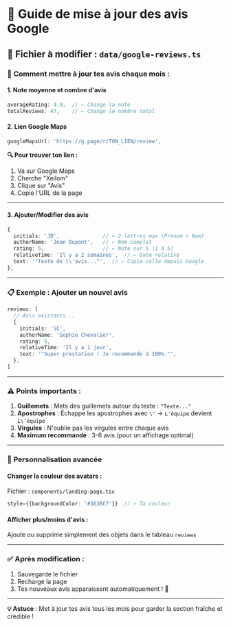# 📝 Guide de mise à jour des avis Google

## 🎯 Fichier à modifier : `data/google-reviews.ts`

### 🔄 **Comment mettre à jour tes avis chaque mois** :

#### **1. Note moyenne et nombre d'avis**

```typescript
averageRating: 4.9,  // ← Change la note
totalReviews: 47,    // ← Change le nombre total
```

#### **2. Lien Google Maps**

```typescript
googleMapsUrl: 'https://g.page/r/TON_LIEN/review',
```

**🔍 Pour trouver ton lien :**

1. Va sur Google Maps
2. Cherche "Xeilom"
3. Clique sur "Avis"
4. Copie l'URL de la page

---

#### **3. Ajouter/Modifier des avis**

```typescript
{
  initials: 'JD',              // ← 2 lettres max (Prénom + Nom)
  authorName: 'Jean Dupont',   // ← Nom complet
  rating: 5,                   // ← Note sur 5 (1 à 5)
  relativeTime: 'Il y a 2 semaines',  // ← Date relative
  text: '"Texte de l\'avis..."',  // ← Copie-colle depuis Google
},
```

---

### 📋 **Exemple : Ajouter un nouvel avis**

```typescript
reviews: [
  // Avis existants...
  {
    initials: 'SC',
    authorName: 'Sophie Chevalier',
    rating: 5,
    relativeTime: 'Il y a 1 jour',
    text: '"Super prestation ! Je recommande à 100%."',
  },
]
```

---

### ⚠️ **Points importants** :

1. **Guillemets** : Mets des guillemets autour du texte : `"Texte..."`
2. **Apostrophes** : Échappe les apostrophes avec `\'` → `L'équipe` devient `L\'équipe`
3. **Virgules** : N'oublie pas les virgules entre chaque avis
4. **Maximum recommandé** : 3-6 avis (pour un affichage optimal)

---

### 🎨 **Personnalisation avancée**

#### Changer la couleur des avatars :

Fichier : `components/landing-page.tsx`

```typescript
style={{backgroundColor: '#363BC7'}}  // ← Ta couleur
```

#### Afficher plus/moins d'avis :

Ajoute ou supprime simplement des objets dans le tableau `reviews`

---

### ✅ **Après modification** :

1. Sauvegarde le fichier
2. Recharge la page
3. Tes nouveaux avis apparaissent automatiquement ! 🎉

---

**💡 Astuce** : Met à jour tes avis tous les mois pour garder la section fraîche et crédible !
